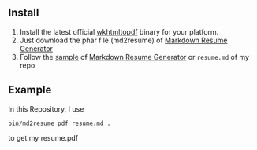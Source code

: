 ## Install

1. Install the latest official [wkhtmltopdf][1] binary for your platform.
2. Just download the phar file (md2resume) of [Markdown Resume Generator][2]
3. Follow the [sample][3] of [Markdown Resume Generator][2] or `resume.md` of my repo


## Example
In this Repository, I use
```
bin/md2resume pdf resume.md .
```
to get my resume.pdf



[1]: http://wkhtmltopdf.org/
[2]: https://github.com/there4/markdown-resume
[3]: https://github.com/there4/markdown-resume/blob/master/examples/source/sample.md
